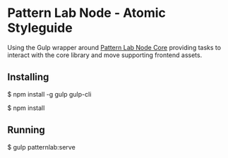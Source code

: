 # Pattern Lab Node - Atomic Styleguide

Using the Gulp wrapper around [Pattern Lab Node Core](https://github.com/pattern-lab/patternlab-node) providing tasks to interact with the core library and move supporting frontend assets.

## Installing
  $ npm install -g gulp gulp-cli
  
  $ npm install


## Running
  $ gulp patternlab:serve
